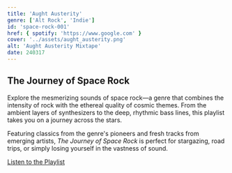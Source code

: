 ```yaml
---
title: 'Aught Austerity'
genre: ['Alt Rock', 'Indie']
id: 'space-rock-001'
href: { spotify: 'https://www.google.com' }
cover: '../assets/aught_austerity.png'
alt: 'Aught Austerity Mixtape'
date: 240317
---
```


## The Journey of Space Rock

Explore the mesmerizing sounds of space rock—a genre that combines the intensity of rock with the ethereal quality of cosmic themes. From the ambient layers of synthesizers to the deep, rhythmic bass lines, this playlist takes you on a journey across the stars.

Featuring classics from the genre's pioneers and fresh tracks from emerging artists, _The Journey of Space Rock_ is perfect for stargazing, road trips, or simply losing yourself in the vastness of sound.

[Listen to the Playlist](https://example.com/space-rock-playlist)
